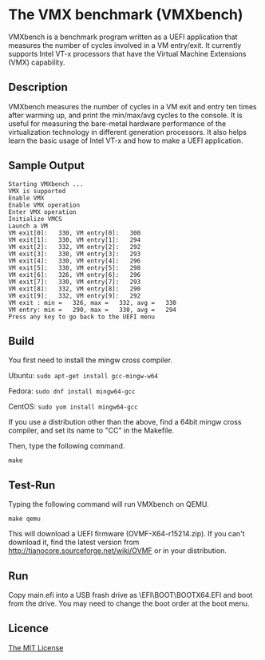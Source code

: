 # The VMX benchmark (VMXbench)

VMXbench is a benchmark program written as a UEFI application that measures the number of cycles involved in a VM entry/exit. It currently supports Intel VT-x processors that have the Virtual Machine Extensions (VMX) capability.

## Description

VMXbench measures the number of cycles in a VM exit and entry ten times after warming up, and print the min/max/avg cycles to the console. It is useful for measuring the bare-metal hardware performance of the virtualization technology in different generation processors. It also helps learn the basic usage of Intel VT-x and how to make a UEFI application.

## Sample Output

```
Starting VMXbench ...
VMX is supported
Enable VMX
Enable VMX operation
Enter VMX operation
Initialize VMCS
Launch a VM
VM exit[0]:   330, VM entry[0]:   300
VM exit[1]:   330, VM entry[1]:   294
VM exit[2]:   332, VM entry[2]:   292
VM exit[3]:   330, VM entry[3]:   293
VM exit[4]:   330, VM entry[4]:   296
VM exit[5]:   330, VM entry[5]:   298
VM exit[6]:   326, VM entry[6]:   296
VM exit[7]:   330, VM entry[7]:   293
VM exit[8]:   332, VM entry[8]:   290
VM exit[9]:   332, VM entry[9]:   292
VM exit : min =   326, max =   332, avg =   330
VM entry: min =   290, max =   330, avg =   294
Press any key to go back to the UEFI menu
```

## Build

You first need to install the mingw cross compiler.

Ubuntu: `sudo apt-get install gcc-mingw-w64`

Fedora: `sudo dnf install mingw64-gcc`

CentOS: `sudo yum install mingw64-gcc`

If you use a distribution other than the above, find a 64bit mingw cross compiler, and set its name to "CC" in the Makefile.

Then, type the following command.

`make`

## Test-Run

Typing the following command will run VMXbench on QEMU.

`make qemu`

This will download a UEFI firmware (OVMF-X64-r15214.zip). If you can't download it, find the latest version from http://tianocore.sourceforge.net/wiki/OVMF or in your distribution.

## Run

Copy main.efi into a USB frash drive as \EFI\BOOT\BOOTX64.EFI and boot from the drive. You may need to change the boot order at the boot menu.

## Licence

[The MIT License](http://opensource.org/licenses/MIT)
